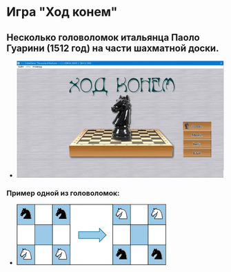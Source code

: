 # Игра "Ход конем"
## Несколько головоломок итальянца Паоло Гуарини (1512 год) на части шахматной доски. 

+ ![Вид игры](/images/imgHorse.jpg)

### Пример одной из головоломок:
+ ![Одна из задач](/images/horse.png)